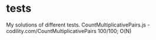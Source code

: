 tests
=====
My solutions of different tests.
CountMultiplicativePairs.js - codility.com/CountMultiplicativePairs 100/100; O(N)
